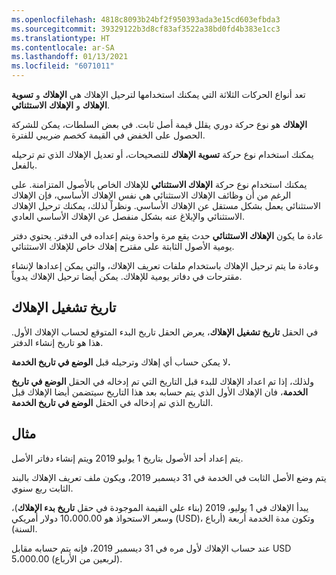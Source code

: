 ```yaml
---
ms.openlocfilehash: 4818c8093b24bf2f950393ada3e15cd603efbda3
ms.sourcegitcommit: 39329122b3d8cf83af3522a38bd0fd4b383e1cc3
ms.translationtype: HT
ms.contentlocale: ar-SA
ms.lasthandoff: 01/13/2021
ms.locfileid: "6071011"
---
```

تعد أنواع الحركات الثلاثة التي يمكنك استخدامها لترحيل الإهلاك هي **الإهلاك** و **تسوية** **الإهلاك** و **الإهلاك**
**الاستثنائي**.

**الإهلاك** هو نوع حركة دوري يقلل قيمة أصل ثابت. في بعض السلطات، يمكن للشركة الحصول على الخفض في القيمة كخصم ضريبي للفترة.

يمكنك استخدام نوع حركة **تسوية الإهلاك** للتصحيحات، أو تعديل الإهلاك الذي تم ترحيله بالفعل.

يمكنك استخدام نوع حركة **الإهلاك الاستثنائي** للإهلاك الخاص بالأصول المتزامنة. على الرغم من أن وظائف الإهلاك الاستثنائي هي نفس الإهلاك الأساسي، فإن الإهلاك الاستثنائي يعمل بشكل مستقل عن الإهلاك الأساسي. ونظراً لذلك، يمكنك ترحيل الإهلاك الاستثنائي والإبلاغ عنه بشكل منفصل عن الإهلاك الأساسي العادي.

عادة ما يكون **الإهلاك الاستثنائي** حدث يقع مرة واحدة ويتم إعداده في الدفتر. يحتوي دفتر يومية الأصول الثابتة على مقترح إهلاك خاص للإهلاك الاستثنائي.

وعادة ما يتم ترحيل الإهلاك باستخدام ملفات تعريف الإهلاك، والتي يمكن إعدادها لإنشاء مقترحات في دفاتر يومية للإهلاك.
يمكن أيضا ترحيل الإهلاك يدوياً.

## <a name="depreciation-run-date"></a>تاريخ تشغيل الإهلاك

في الحقل **تاريخ تشغيل الإهلاك**، يعرض الحقل تاريخ البدء المتوقع لحساب الإهلاك الأول. هذا هو تاريخ إنشاء الدفتر.

لا يمكن حساب أي إهلاك وترحيله قبل **الوضع في تاريخ الخدمة.**

ولذلك، إذا تم اعداد الإهلاك للبدء قبل التاريخ التي تم إدخاله في الحقل **الوضع في تاريخ الخدمة**، فان الإهلاك الأول الذي يتم حسابه بعد هذا التاريخ سيتضمن أيضا الإهلاك قبل التاريخ الذي تم إدخاله في الحقل **الوضع في تاريخ الخدمة**.

## <a name="example"></a>مثال

يتم إعداد أحد الأصول بتاريخ 1 يوليو 2019 ويتم إنشاء دفاتر الأصل.

يتم وضع الأصل الثابت في الخدمة في 31 ديسمبر 2019، ويكون ملف تعريف الإهلاك بالبند الثابت ربع سنوي.

يبدأ الإهلاك في 1 يوليو، 2019 (بناء علي القيمة الموجودة في حقل **تاريخ بدء الإهلاك**)، وسعر الاستحواذ هو 10،000.00 دولار أمريكي (USD)، وتكون مدة الخدمة أربعة (أرباع السنة).

عند حساب الإهلاك لأول مره في 31 ديسمبر 2019، فإنه يتم حسابه مقابل USD 5،000.00 (لربعين من الأرباع).
